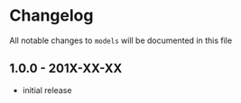 # Changelog

All notable changes to `models` will be documented in this file

## 1.0.0 - 201X-XX-XX

- initial release

